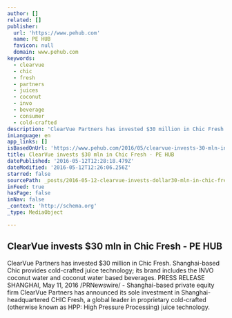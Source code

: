 ```yaml
---
author: []
related: []
publisher:
  url: 'https://www.pehub.com'
  name: PE HUB
  favicon: null
  domain: www.pehub.com
keywords:
  - clearvue
  - chic
  - fresh
  - partners
  - juices
  - coconut
  - invo
  - beverage
  - consumer
  - cold-crafted
description: 'ClearVue Partners has invested $30 million in Chic Fresh. Shanghai-based Chic provides cold-crafted juice technology; its brand includes the INVO coconut water and coconut water based beverages. PRESS RELEASE SHANGHAI, May 11, 2016 /PRNewswire/ - Shanghai-based private equity firm ClearVue Partners has announced its sole investment in Shanghai-headquartered CHIC Fresh, a global leader in proprietary cold-crafted (otherwise known as HPP: High Pressure Processing) juice technology.'
inLanguage: en
app_links: []
isBasedOnUrl: 'https://www.pehub.com/2016/05/clearvue-invests-30-mln-in-chic-fresh/'
title: ClearVue invests $30 mln in Chic Fresh - PE HUB
datePublished: '2016-05-12T12:28:18.479Z'
dateModified: '2016-05-12T12:26:06.256Z'
starred: false
sourcePath: _posts/2016-05-12-clearvue-invests-dollar30-mln-in-chic-fresh-pe-hub.md
inFeed: true
hasPage: false
inNav: false
_context: 'http://schema.org'
_type: MediaObject

---
```

<article style=""><h1>ClearVue invests $30 mln in Chic Fresh - PE HUB</h1><p>ClearVue Partners has invested $30 million in Chic Fresh. Shanghai-based Chic provides cold-crafted juice technology; its brand includes the INVO coconut water and coconut water based beverages. PRESS RELEASE SHANGHAI, May 11, 2016 /PRNewswire/ - Shanghai-based private equity firm ClearVue Partners has announced its sole investment in Shanghai-headquartered CHIC Fresh, a global leader in proprietary cold-crafted (otherwise known as HPP: High Pressure Processing) juice technology.</p></article>